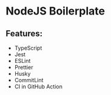 # NodeJS Boilerplate

## Features:
- TypeScript
- Jest
- ESLint
- Prettier
- Husky
- CommitLint
- CI in GitHub Action
